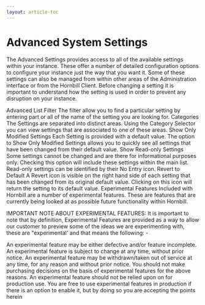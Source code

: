 ```yaml
---
layout: article-toc
---
```

# Advanced System Settings

The Advanced Settings provides access to all of the available settings within your instance. These offer a number of detailed configuration options to configure your instance just the way that you want it. Some of these settings can also be managed from within other areas of the Administration interface or from the Hornbill Client. Before changing a setting it is important to understand how the setting is used in order to prevent any disruption on your instance.

Advanced List
Filter
The filter allow you to find a particular setting by entering part or all of the name of the setting you are looking for.
Categories
The Settings are separated into distinct areas. Using the Category Selector you can view settings that are associated to one of these areas.
Show Only Modified Settings
Each Setting is provided with a default value. The option to Show Only Modified Settings allows you to quickly see all settings that have been changed from their default value.
Show Read-only Settings
Some settings cannot be changed and are there for informational purposes only. Checking this option will include these settings within the main list. Read-only settings can be identified by their No Entry icon.
Revert to Default
A Revert icon is visible on the right hand side of each setting that has been changed from its original default value. Clicking on this icon will return the setting to its default value.
Experimental Features
Included with Hornbill are a number of experimental features. These are features that are currently being looked at as possible future functionality within Hornbill.

IMPORTANT NOTE ABOUT EXPERIMENTAL FEATURES: It is important to note that by definition, Experimental Features are provided as a way to allow our customer to preview some of the ideas we are experimenting with, these are "experimental' and that means the following: -

An experimental feature may be either defective and/or feature incomplete.
An experimental feature is subject to change at any time, without prior notice.
An experimental feature may be withdrawn/taken out of service at any time, for any reason and without prior notice.
You should not make purchasing decisions on the basis of experimental features for the above reasons.
An experimental feature should not be relied upon on for production use. You are free to use experimental features in production if there is an option to enable it, but by doing so you are accepting the points herein
